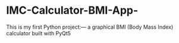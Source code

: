 # IMC-Calculator-BMI-App-
This is my  first Python project:— a graphical BMI (Body Mass Index) calculator built with PyQt5
